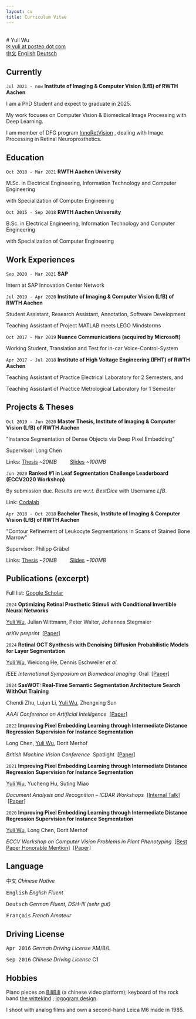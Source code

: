 ```yaml
---
layout: cv
title: Curriculum Vitae
---
```


<br />
# Yuli Wu
<div id="webaddress">
<a href="mailto:yuli@posteo.com"> ✉ yuli at posteo dot com</a>
</div>
<div id="language">
<span><a href="https://yuliwu.github.io/zh/">中文</a></span>
<span><a href="https://yuliwu.github.io/">English</a></span>
<span><a href="https://yuliwu.github.io/de/">Deutsch</a></span>
<!--<span><a href="https://yuliwu.github.io/cv/print/" target="_blank"><img src="https://img.icons8.com/metro/26/000000/print.png" alt="Printable"></a></span>-->
</div>

## Currently

`Jul 2021 - now`
__Institute of Imaging & Computer Vision (LfB) of RWTH Aachen__

I am a PhD Student and expect to graduate in 2025.

My work focuses on Computer Vision & Biomedical Image Processing with Deep Learning.

I am member of DFG program&nbsp;<a href="http://rtg2610.org" target="_blank">InnoRetVision</a>&nbsp;, dealing with Image Processing in&nbsp;Retinal&nbsp;Neuroprosthetics.



## Education

`Oct 2018 - Mar 2021`
__RWTH Aachen University__

M.Sc. in Electrical Engineering, Information Technology and Computer Engineering

with Specialization of Computer Engineering

`Oct 2015 - Sep 2018`
__RWTH Aachen University__

B.Sc. in Electrical Engineering, Information Technology and Computer Engineering

with Specialization of Computer Engineering 


## Work Experiences

`Sep 2020 - Mar 2021`
__SAP__

Intern at SAP Innovation Center Network

`Jul 2019 - Apr 2020`
__Institute of Imaging & Computer Vision (LfB) of RWTH Aachen__

Student Assistant, Research Assistant, Annotation, Software Development

Teaching Assistant of Project MATLAB meets LEGO Mindstorms

`Oct 2017 - Mar 2019`
__Nuance Communications (acquired by Microsoft)__

Working Student, Translation and Test for in-car Voice-Control-System

`Apr 2017 - Jul 2018`
__Institute of High Voltage Engineering (IFHT) of RWTH Aachen__

Teaching Assistant of Practice Electrical Laboratory for 2 Semesters, and

Teaching Assistant of Practice Metrological Laboratory for 1 Semester


## Projects & Theses

`Oct 2019 - Jun 2020`
__Master Thesis, Institute of Imaging & Computer Vision (LfB) of RWTH Aachen__

"Instance Segmentation of Dense Objects via Deep Pixel Embedding" 

Supervisor: Long Chen

Links: <a href="https://yuliwu.github.io/cloud/ma/Thesis.pdf" target="_blank">Thesis</a> *&#126;20MB* &emsp;&emsp; <a href="https://yuliwu.github.io/cloud/ma/final_slides/" target="_blank">Slides</a> *&#126;100MB*

`Jun 2020`
__Ranked #1 in Leaf Segmentation Challenge Leaderboard (ECCV2020 Workshop)__

By submission due. Results are *w.r.t. BestDice* with Username *LfB*.

Link: <a href="https://competitions.codalab.org/competitions/18405#results" target="_blank">Codalab</a>

`Apr 2018 - Oct 2018`
__Bachelor Thesis, Institute of Imaging & Computer Vision (LfB) of RWTH Aachen__

"Contour Refinement of Leukocyte Segmentations in Scans of Stained Bone Marrow"

Supervisor: Philipp Gräbel

Links: <a href="https://yuliwu.github.io/cloud/ba/Thesis.pdf" target="_blank">Thesis</a> *&#126;20MB* &emsp;&emsp; <a href="https://yuliwu.github.io/cloud/ba-slides/" target="_blank">Slides</a> *&#126;100MB*


## Publications (excerpt)

Full list: <a href="https://scholar.google.de/citations?hl=en&user=qlun0AgAAAAJ&view_op=list_works&sortby=pubdate" target="_blank">Google Scholar</a>  

`2024`
__Optimizing Retinal Prosthetic Stimuli with Conditional Invertible Neural Networks__

<u>Yuli Wu</u>, Julian Wittmann, Peter Walter, Johannes Stegmaier

*arXiv preprint* &nbsp;<a href="https://arxiv.org/abs/2403.04884" target="_blank">[Paper]</a>


`2024`
__Retinal OCT Synthesis with Denoising Diffusion Probabilistic Models for Layer Segmentation__

<u>Yuli Wu</u>, Weidong He, Dennis Eschweiler *et al.* 

*IEEE International Symposium on Biomedical Imaging* &nbsp;<a role="button">Oral</a> &nbsp;<a href="https://arxiv.org/pdf/2311.05479" target="_blank">[Paper]</a>


`2024`
__SasWOT: Real-Time Semantic Segmentation Architecture Search WithOut Training__

Chendi Zhu, Lujun Li, <u>Yuli Wu</u>, Zhengxing Sun

*AAAI Conference on Artificial Intelligence* &nbsp;<a href="https://doi.org/10.1609/aaai.v38i7.28606" target="_blank">[Paper]</a>


`2022`
__Improving Pixel Embedding Learning through Intermediate Distance Regression Supervision for&nbsp;Instance&nbsp;Segmentation__

Long Chen, <u>Yuli Wu</u>, Dorit Merhof

*British Machine Vision Conference* &nbsp;<a role="button">Spotlight</a>&nbsp;  <a href="https://bmvc2022.mpi-inf.mpg.de/0400.pdf" target="_blank">[Paper]</a>


`2021`
__Improving Pixel Embedding Learning through Intermediate Distance Regression Supervision for&nbsp;Instance&nbsp;Segmentation__

<u>Yuli Wu</u>, Yucheng Hu, Suting Miao

*Document Analysis and Recognition – ICDAR Workshops*  &nbsp;<a href="https://yuliwu.github.io/cloud/intern/sap_talk.pdf" target="_blank">[Internal Talk]</a> &nbsp;<a href="https://link.springer.com/chapter/10.1007/978-3-030-86159-9_15" target="_blank">[Paper]</a>


`2020`
__Improving Pixel Embedding Learning through Intermediate Distance Regression Supervision for&nbsp;Instance&nbsp;Segmentation__

<u>Yuli Wu</u>, Long Chen, Dorit Merhof

*ECCV Workshop on Computer Vision Problems in Plant Phenotyping* &nbsp;<a href="https://yuliwu.github.io/cloud/pub/Certificate_BPHM.pdf" target="_blank">[Best Paper Honorable Mention]</a> &nbsp;<a href="https://link.springer.com/chapter/10.1007/978-3-030-65414-6_16" target="_blank">[Paper]</a> 




## Language
<tt>中文</tt>
<var>Chinese</var> <i>Native</i>

<tt>English</tt>
<var>English</var>  <i>Fluent</i>

<tt>Deutsch</tt>
<var>German</var> <i>Fluent, DSH-III *(sehr gut)*</i>

<tt>Français</tt>
<var>French</var> <i>Amateur</i>


## Driving License
<tt>Apr 2016</tt>
<var>German Driving License</var> <ii>AM/B/L</ii>

<tt>Sep 2016</tt>
<var>Chinese Driving License</var> <ii>C1</ii>


## Hobbies

Piano pieces on <a href="https://space.bilibili.com/8105962/" target="_blank">BiliBili</a> (a chinese video platform); keyboard of the rock band&nbsp;<a href="https://thewittekind.github.io/" target="_blank">the wittekind</a>&nbsp;;&nbsp;<a href="https://yuliwu.notion.site/Logogram-Portfolio-65cfca3dacb94b2893449957a2c7a3af" target="_blank">logogram design</a>.
 
I shoot with analog films and own a second-hand Leica M6 made in 1985.

<br />
<br />
<br />
<br />
<br />
<!--
Last updated: May 2024 -->
